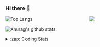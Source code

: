### Hi there 👋

<!--
**tao8687/tao8687** is a ✨ _special_ ✨ repository because its `README.md` (this file) appears on your GitHub profile.

Here are some ideas to get you started:

- 🔭 I’m currently working on ...
- 🌱 I’m currently learning ...
- 👯 I’m looking to collaborate on ...
- 🤔 I’m looking for help with ...
- 💬 Ask me about ...
- 📫 How to reach me: ...
- 😄 Pronouns: ...
- ⚡ Fun fact: ...
-->

<img align='right' src="https://media.giphy.com/media/M9gbBd9nbDrOTu1Mqx/giphy.gif" width="240">

  
![Top Langs](https://github-readme-stats.vercel.app/api/top-langs/?username=tao8687&layout=compact&title_color=23238E&text_color=A67D3D)

![Anurag's github stats](https://github-readme-stats.vercel.app/api?username=tao8687&show_icons=true&&text_color=A67D3D&title_color=23238E&show_icons=false&count_private=true&hide=stars)

<details>
  <summary>:zap: Coding Stats</summary>
  <br>
    
<!--START_SECTION:waka-->
![Code Time](http://img.shields.io/badge/Code%20Time-1%2C648%20hrs%208%20mins-blue)

![Profile Views](http://img.shields.io/badge/Profile%20Views-0-blue)

**🐱 My GitHub Data** 

> 📦 1.5 MB Used in GitHub's Storage 
 > 
> 🏆 226 Contributions in the Year 2024
 > 
> 🚫 Not Opted to Hire
 > 
> 📜 57 Public Repositories 
 > 
> 🔑 26 Private Repositories 
 > 
**I'm an Early 🐤** 

```text
🌞 Morning                1451 commits        ██████████████████████░░░   87.30 % 
🌆 Daytime                88 commits          █░░░░░░░░░░░░░░░░░░░░░░░░   05.29 % 
🌃 Evening                119 commits         ██░░░░░░░░░░░░░░░░░░░░░░░   07.16 % 
🌙 Night                  4 commits           ░░░░░░░░░░░░░░░░░░░░░░░░░   00.24 % 
```
📅 **I'm Most Productive on Wednesday** 

```text
Monday                   239 commits         ████░░░░░░░░░░░░░░░░░░░░░   14.38 % 
Tuesday                  226 commits         ███░░░░░░░░░░░░░░░░░░░░░░   13.60 % 
Wednesday                294 commits         ████░░░░░░░░░░░░░░░░░░░░░   17.69 % 
Thursday                 219 commits         ███░░░░░░░░░░░░░░░░░░░░░░   13.18 % 
Friday                   235 commits         ████░░░░░░░░░░░░░░░░░░░░░   14.14 % 
Saturday                 229 commits         ███░░░░░░░░░░░░░░░░░░░░░░   13.78 % 
Sunday                   220 commits         ███░░░░░░░░░░░░░░░░░░░░░░   13.24 % 
```


📊 **This Week I Spent My Time On** 

```text
🕑︎ Time Zone: Asia/Shanghai

💬 Programming Languages: 
Other                    6 hrs 5 mins        █████████████████░░░░░░░░   67.55 % 
C++                      1 hr 14 mins        ███░░░░░░░░░░░░░░░░░░░░░░   13.67 % 
Python                   35 mins             ██░░░░░░░░░░░░░░░░░░░░░░░   06.47 % 
YAML                     24 mins             █░░░░░░░░░░░░░░░░░░░░░░░░   04.55 % 
Markdown                 22 mins             █░░░░░░░░░░░░░░░░░░░░░░░░   04.21 % 

🔥 Editors: 
VS Code                  9 hrs 1 min         █████████████████████████   100.00 % 

🐱‍💻 Projects: 
full_coverage_path_planne2 hrs 10 mins       ██████░░░░░░░░░░░░░░░░░░░   24.15 % 
two-wheel-differential-dr1 hr 47 mins        █████░░░░░░░░░░░░░░░░░░░░   19.81 % 
bcr_bot                  1 hr 24 mins        ████░░░░░░░░░░░░░░░░░░░░░   15.64 % 
tami_pnc                 56 mins             ███░░░░░░░░░░░░░░░░░░░░░░   10.34 % 
tami_ws                  52 mins             ██░░░░░░░░░░░░░░░░░░░░░░░   09.63 % 

💻 Operating System: 
Linux                    9 hrs 1 min         █████████████████████████   100.00 % 
```

**I Mostly Code in C++** 

```text
C++                      11 repos            ████████░░░░░░░░░░░░░░░░░   31.43 % 
Python                   10 repos            ███████░░░░░░░░░░░░░░░░░░   28.57 % 
JavaScript               2 repos             █░░░░░░░░░░░░░░░░░░░░░░░░   05.71 % 
Batchfile                1 repo              █░░░░░░░░░░░░░░░░░░░░░░░░   02.86 % 
HTML                     1 repo              █░░░░░░░░░░░░░░░░░░░░░░░░   02.86 % 
```



**Timeline**

![Lines of Code chart](https://raw.githubusercontent.com/tao8687/tao8687/master/assets/bar_graph.png)


 Last Updated on 31/07/2024 01:08:33 UTC
<!--END_SECTION:waka-->
</details>
